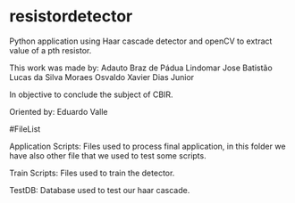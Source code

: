# resistordetector

Python application using Haar cascade detector and openCV to extract value of a pth resistor.

This work was made by:
Adauto Braz de Pádua
Lindomar Jose Batistão
Lucas da Silva Moraes
Osvaldo Xavier Dias Junior

In objective to conclude the subject of CBIR.

Oriented by: Eduardo Valle

#FileList

Application Scripts: Files used to process final application, in this folder we have also other file that we used to test some scripts.

Train Scripts: Files used to train the detector.

TestDB: Database used to test our haar cascade.
 
